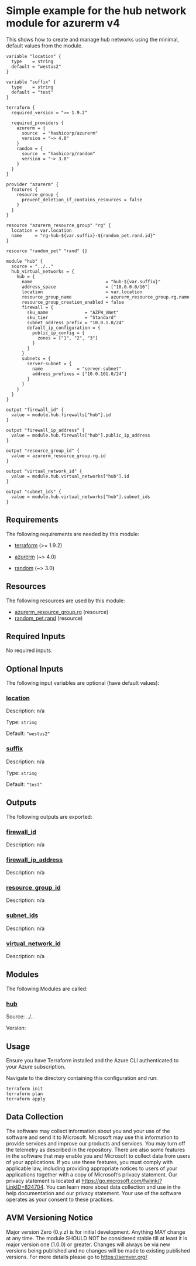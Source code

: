 <!-- BEGIN_TF_DOCS -->
# Simple example for the hub network module for azurerm v4

This shows how to create and manage hub networks using the minimal, default values from the module.

```hcl
variable "location" {
  type    = string
  default = "westus2"
}

variable "suffix" {
  type    = string
  default = "test"
}

terraform {
  required_version = ">= 1.9.2"

  required_providers {
    azurerm = {
      source  = "hashicorp/azurerm"
      version = "~> 4.0"
    }
    random = {
      source  = "hashicorp/random"
      version = "~> 3.0"
    }
  }
}

provider "azurerm" {
  features {
    resource_group {
      prevent_deletion_if_contains_resources = false
    }
  }
}

resource "azurerm_resource_group" "rg" {
  location = var.location
  name     = "rg-hub-${var.suffix}-${random_pet.rand.id}"
}

resource "random_pet" "rand" {}

module "hub" {
  source = "../.."
  hub_virtual_networks = {
    hub = {
      name                            = "hub-${var.suffix}"
      address_space                   = ["10.0.0.0/16"]
      location                        = var.location
      resource_group_name             = azurerm_resource_group.rg.name
      resource_group_creation_enabled = false
      firewall = {
        sku_name              = "AZFW_VNet"
        sku_tier              = "Standard"
        subnet_address_prefix = "10.0.1.0/24"
        default_ip_configuration = {
          public_ip_config = {
            zones = ["1", "2", "3"]
          }
        }
      }
      subnets = {
        server-subnet = {
          name             = "server-subnet"
          address_prefixes = ["10.0.101.0/24"]
        }
      }
    }
  }
}

output "firewall_id" {
  value = module.hub.firewalls["hub"].id
}

output "firewall_ip_address" {
  value = module.hub.firewalls["hub"].public_ip_address
}

output "resource_group_id" {
  value = azurerm_resource_group.rg.id
}

output "virtual_network_id" {
  value = module.hub.virtual_networks["hub"].id
}

output "subnet_ids" {
  value = module.hub.virtual_networks["hub"].subnet_ids
}
```

<!-- markdownlint-disable MD033 -->
## Requirements

The following requirements are needed by this module:

- <a name="requirement_terraform"></a> [terraform](#requirement\_terraform) (>= 1.9.2)

- <a name="requirement_azurerm"></a> [azurerm](#requirement\_azurerm) (~> 4.0)

- <a name="requirement_random"></a> [random](#requirement\_random) (~> 3.0)

## Resources

The following resources are used by this module:

- [azurerm_resource_group.rg](https://registry.terraform.io/providers/hashicorp/azurerm/latest/docs/resources/resource_group) (resource)
- [random_pet.rand](https://registry.terraform.io/providers/hashicorp/random/latest/docs/resources/pet) (resource)

<!-- markdownlint-disable MD013 -->
## Required Inputs

No required inputs.

## Optional Inputs

The following input variables are optional (have default values):

### <a name="input_location"></a> [location](#input\_location)

Description: n/a

Type: `string`

Default: `"westus2"`

### <a name="input_suffix"></a> [suffix](#input\_suffix)

Description: n/a

Type: `string`

Default: `"test"`

## Outputs

The following outputs are exported:

### <a name="output_firewall_id"></a> [firewall\_id](#output\_firewall\_id)

Description: n/a

### <a name="output_firewall_ip_address"></a> [firewall\_ip\_address](#output\_firewall\_ip\_address)

Description: n/a

### <a name="output_resource_group_id"></a> [resource\_group\_id](#output\_resource\_group\_id)

Description: n/a

### <a name="output_subnet_ids"></a> [subnet\_ids](#output\_subnet\_ids)

Description: n/a

### <a name="output_virtual_network_id"></a> [virtual\_network\_id](#output\_virtual\_network\_id)

Description: n/a

## Modules

The following Modules are called:

### <a name="module_hub"></a> [hub](#module\_hub)

Source: ../..

Version:

## Usage

Ensure you have Terraform installed and the Azure CLI authenticated to your Azure subscription.

Navigate to the directory containing this configuration and run:

```
terraform init
terraform plan
terraform apply
```
<!-- markdownlint-disable-next-line MD041 -->
## Data Collection

The software may collect information about you and your use of the software and send it to Microsoft. Microsoft may use this information to provide services and improve our products and services. You may turn off the telemetry as described in the repository. There are also some features in the software that may enable you and Microsoft to collect data from users of your applications. If you use these features, you must comply with applicable law, including providing appropriate notices to users of your applications together with a copy of Microsoft’s privacy statement. Our privacy statement is located at <https://go.microsoft.com/fwlink/?LinkID=824704>. You can learn more about data collection and use in the help documentation and our privacy statement. Your use of the software operates as your consent to these practices.

## AVM Versioning Notice

Major version Zero (0.y.z) is for initial development. Anything MAY change at any time. The module SHOULD NOT be considered stable till at least it is major version one (1.0.0) or greater. Changes will always be via new versions being published and no changes will be made to existing published versions. For more details please go to https://semver.org/
<!-- END_TF_DOCS -->